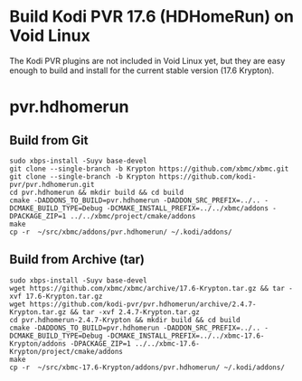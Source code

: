 Build Kodi PVR 17.6 (HDHomeRun) on Void Linux
========================================

The Kodi PVR plugins are not included in Void Linux yet, but they are easy enough to build and install for the current stable version (17.6 Krypton).

# pvr.hdhomerun

## Build from Git

```
sudo xbps-install -Suyv base-devel
git clone --single-branch -b Krypton https://github.com/xbmc/xbmc.git
git clone --single-branch -b Krypton https://github.com/kodi-pvr/pvr.hdhomerun.git
cd pvr.hdhomerun && mkdir build && cd build
cmake -DADDONS_TO_BUILD=pvr.hdhomerun -DADDON_SRC_PREFIX=../.. -DCMAKE_BUILD_TYPE=Debug -DCMAKE_INSTALL_PREFIX=../../xbmc/addons -DPACKAGE_ZIP=1 ../../xbmc/project/cmake/addons
make
cp -r  ~/src/xbmc/addons/pvr.hdhomerun/ ~/.kodi/addons/
```

## Build from Archive (tar)

```
sudo xbps-install -Suyv base-devel
wget https://github.com/xbmc/xbmc/archive/17.6-Krypton.tar.gz && tar -xvf 17.6-Krypton.tar.gz
wget https://github.com/kodi-pvr/pvr.hdhomerun/archive/2.4.7-Krypton.tar.gz && tar -xvf 2.4.7-Krypton.tar.gz
cd pvr.hdhomerun-2.4.7-Krypton && mkdir build && cd build
cmake -DADDONS_TO_BUILD=pvr.hdhomerun -DADDON_SRC_PREFIX=../.. -DCMAKE_BUILD_TYPE=Debug -DCMAKE_INSTALL_PREFIX=../../xbmc-17.6-Krypton/addons -DPACKAGE_ZIP=1 ../../xbmc-17.6-Krypton/project/cmake/addons
make
cp -r  ~/src/xbmc-17.6-Krypton/addons/pvr.hdhomerun/ ~/.kodi/addons/
```
